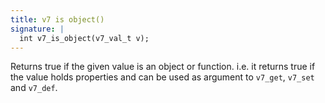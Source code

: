 ```yaml
---
title: v7 is object()
signature: |
  int v7_is_object(v7_val_t v);
---
```


Returns true if the given value is an object or function.
i.e. it returns true if the value holds properties and can be
used as argument to `v7_get`, `v7_set` and `v7_def`. 

